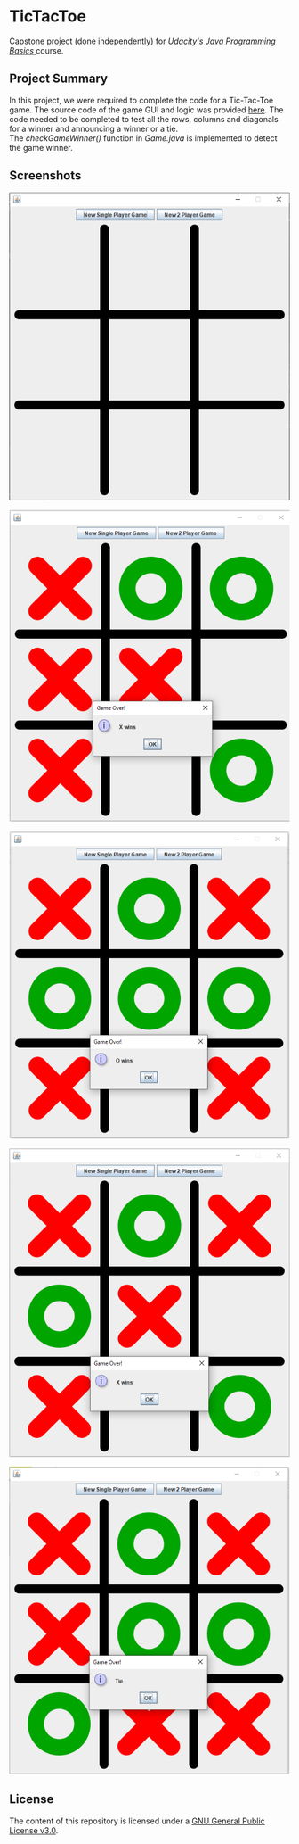 # TicTacToe

 Capstone project (done independently) for <i> <a href = "https://in.udacity.com/course/java-programming-basics--ud282" title = "Udacity's Java basics"> Udacity's Java Programming Basics </a> </i> course.

Project Summary
---------------
In this project, we were required to complete the code for a Tic-Tac-Toe game. The source code of the game GUI and logic was provided <a href = "https://github.com/udacity/ud282" title = "GitHub project code for Java"> here</a>. The code needed to be completed to test all the rows, columns and diagonals for a winner and announcing a winner or a tie. <br>
The <i> checkGameWinner() </i> function in <i> Game.java </i> is implemented to detect the game winner.

Screenshots
-----------
![Game start](screenshots/1-gameStart.PNG "Game start")

!['X' column win](screenshots/2-columnWin.PNG "'X' column win")

!['O' row win](screenshots/3-rowWin.PNG "'O' row win")

!['X' diagonal win](screenshots/4-diagonalWin.PNG "'X' diagonal win")

![Game tied](screenshots/5-gameTie.PNG "Game tied")

## License

The content of this repository is licensed under a
[GNU General Public License v3.0](LICENSE).
